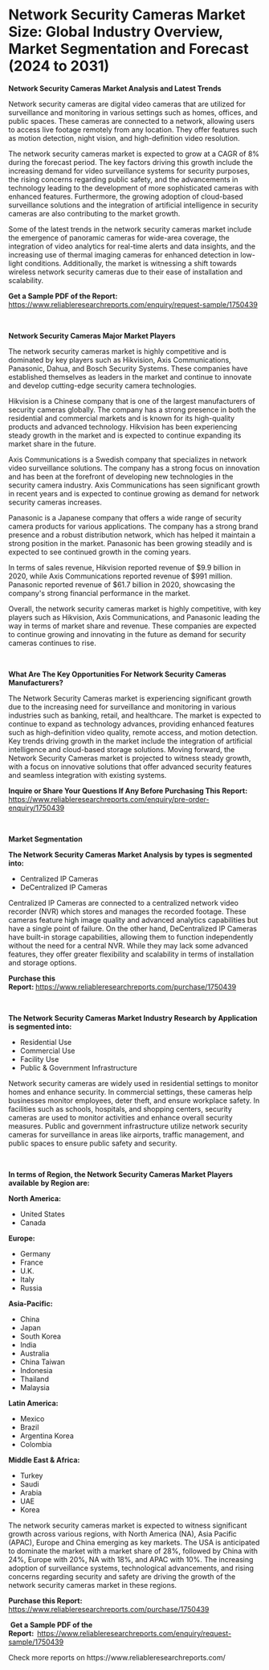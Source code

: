 <p><h1>Network Security Cameras Market Size: Global Industry Overview, Market Segmentation and Forecast (2024 to 2031)</h1></p><p><strong>Network Security Cameras Market Analysis and Latest Trends</strong></p>
<p><p>Network security cameras are digital video cameras that are utilized for surveillance and monitoring in various settings such as homes, offices, and public spaces. These cameras are connected to a network, allowing users to access live footage remotely from any location. They offer features such as motion detection, night vision, and high-definition video resolution.</p><p>The network security cameras market is expected to grow at a CAGR of 8% during the forecast period. The key factors driving this growth include the increasing demand for video surveillance systems for security purposes, the rising concerns regarding public safety, and the advancements in technology leading to the development of more sophisticated cameras with enhanced features. Furthermore, the growing adoption of cloud-based surveillance solutions and the integration of artificial intelligence in security cameras are also contributing to the market growth.</p><p>Some of the latest trends in the network security cameras market include the emergence of panoramic cameras for wide-area coverage, the integration of video analytics for real-time alerts and data insights, and the increasing use of thermal imaging cameras for enhanced detection in low-light conditions. Additionally, the market is witnessing a shift towards wireless network security cameras due to their ease of installation and scalability.</p></p>
<p><strong>Get a Sample PDF of the Report:&nbsp;</strong> <a href="https://www.reliableresearchreports.com/enquiry/request-sample/1750439">https://www.reliableresearchreports.com/enquiry/request-sample/1750439</a></p>
<p>&nbsp;</p>
<p><strong>Network Security Cameras Major Market Players</strong></p>
<p><p>The network security cameras market is highly competitive and is dominated by key players such as Hikvision, Axis Communications, Panasonic, Dahua, and Bosch Security Systems. These companies have established themselves as leaders in the market and continue to innovate and develop cutting-edge security camera technologies.</p><p>Hikvision is a Chinese company that is one of the largest manufacturers of security cameras globally. The company has a strong presence in both the residential and commercial markets and is known for its high-quality products and advanced technology. Hikvision has been experiencing steady growth in the market and is expected to continue expanding its market share in the future.</p><p>Axis Communications is a Swedish company that specializes in network video surveillance solutions. The company has a strong focus on innovation and has been at the forefront of developing new technologies in the security camera industry. Axis Communications has seen significant growth in recent years and is expected to continue growing as demand for network security cameras increases.</p><p>Panasonic is a Japanese company that offers a wide range of security camera products for various applications. The company has a strong brand presence and a robust distribution network, which has helped it maintain a strong position in the market. Panasonic has been growing steadily and is expected to see continued growth in the coming years.</p><p>In terms of sales revenue, Hikvision reported revenue of $9.9 billion in 2020, while Axis Communications reported revenue of $991 million. Panasonic reported revenue of $61.7 billion in 2020, showcasing the company's strong financial performance in the market.</p><p>Overall, the network security cameras market is highly competitive, with key players such as Hikvision, Axis Communications, and Panasonic leading the way in terms of market share and revenue. These companies are expected to continue growing and innovating in the future as demand for security cameras continues to rise.</p></p>
<p>&nbsp;</p>
<p><strong>What Are The Key Opportunities For Network Security Cameras Manufacturers?</strong></p>
<p><p>The Network Security Cameras market is experiencing significant growth due to the increasing need for surveillance and monitoring in various industries such as banking, retail, and healthcare. The market is expected to continue to expand as technology advances, providing enhanced features such as high-definition video quality, remote access, and motion detection. Key trends driving growth in the market include the integration of artificial intelligence and cloud-based storage solutions. Moving forward, the Network Security Cameras market is projected to witness steady growth, with a focus on innovative solutions that offer advanced security features and seamless integration with existing systems.</p></p>
<p><strong>Inquire or Share Your Questions If Any Before Purchasing This Report:</strong> <a href="https://www.reliableresearchreports.com/enquiry/pre-order-enquiry/1750439">https://www.reliableresearchreports.com/enquiry/pre-order-enquiry/1750439</a></p>
<p>&nbsp;</p>
<p><strong>Market Segmentation</strong></p>
<p><strong>The Network Security Cameras Market Analysis by types is segmented into:</strong></p>
<p><ul><li>Centralized IP Cameras</li><li>DeCentralized IP Cameras</li></ul></p>
<p><p>Centralized IP Cameras are connected to a centralized network video recorder (NVR) which stores and manages the recorded footage. These cameras feature high image quality and advanced analytics capabilities but have a single point of failure. On the other hand, DeCentralized IP Cameras have built-in storage capabilities, allowing them to function independently without the need for a central NVR. While they may lack some advanced features, they offer greater flexibility and scalability in terms of installation and storage options.</p></p>
<p><strong>Purchase this Report:&nbsp;</strong><a href="https://www.reliableresearchreports.com/purchase/1750439">https://www.reliableresearchreports.com/purchase/1750439</a></p>
<p>&nbsp;</p>
<p><strong>The Network Security Cameras Market Industry Research by Application is segmented into:</strong></p>
<p><ul><li>Residential Use</li><li>Commercial Use</li><li>Facility Use</li><li>Public & Government Infrastructure</li></ul></p>
<p><p>Network security cameras are widely used in residential settings to monitor homes and enhance security. In commercial settings, these cameras help businesses monitor employees, deter theft, and ensure workplace safety. In facilities such as schools, hospitals, and shopping centers, security cameras are used to monitor activities and enhance overall security measures. Public and government infrastructure utilize network security cameras for surveillance in areas like airports, traffic management, and public spaces to ensure public safety and security.</p></p>
<p>&nbsp;</p>
<p><strong>In terms of Region, the Network Security Cameras Market Players available by Region are:</strong></p>
<p>
    <p> <strong> North America: </strong>
        <ul>
            <li>United States</li>
            <li>Canada</li>
        </ul>
        </p> 
    <p> <strong> Europe: </strong>
        <ul>
            <li>Germany</li>
            <li>France</li>
            <li>U.K.</li>
            <li>Italy</li>
            <li>Russia</li>
        </ul>
        </p> 
    <p> <strong> Asia-Pacific: </strong>
        <ul>
            <li>China</li>
            <li>Japan</li>
            <li>South Korea</li>
            <li>India</li>
            <li>Australia</li>
            <li>China Taiwan</li>
            <li>Indonesia</li>
            <li>Thailand</li>
            <li>Malaysia</li>
        </ul>
        </p> 
    <p> <strong> Latin America: </strong>
        <ul>
            <li>Mexico</li>
            <li>Brazil</li>
            <li>Argentina Korea</li>
            <li>Colombia</li>
        </ul>
        </p> 
    <p> <strong> Middle East & Africa: </strong>
        <ul>
            <li>Turkey</li>
            <li>Saudi</li>
            <li>Arabia</li>
            <li>UAE</li>
            <li>Korea</li>
        </ul>
    </p>
    </p>
<p><p>The network security cameras market is expected to witness significant growth across various regions, with North America (NA), Asia Pacific (APAC), Europe and China emerging as key markets. The USA is anticipated to dominate the market with a market share of 28%, followed by China with 24%, Europe with 20%, NA with 18%, and APAC with 10%. The increasing adoption of surveillance systems, technological advancements, and rising concerns regarding security and safety are driving the growth of the network security cameras market in these regions.</p></p>
<p><strong>Purchase this Report: </strong><a href="https://www.reliableresearchreports.com/purchase/1750439">https://www.reliableresearchreports.com/purchase/1750439</a></p>
<p>&nbsp;<strong>Get a Sample PDF of the Report:&nbsp;&nbsp;</strong><a href="https://www.reliableresearchreports.com/enquiry/request-sample/1750439">https://www.reliableresearchreports.com/enquiry/request-sample/1750439</a></p>
<p><strong></strong></p>
<p>Check more reports on https://www.reliableresearchreports.com/</p>
